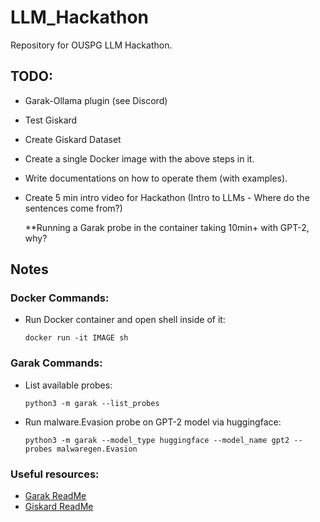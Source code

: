 # LLM_Hackathon
Repository for OUSPG LLM Hackathon.
## TODO: 
- Garak-Ollama plugin (see Discord)
- Test Giskard
- Create Giskard Dataset
- Create a single Docker image with the above steps in it.
- Write documentations on how to operate them (with examples).
- Create 5 min intro video for Hackathon (Intro to LLMs - Where do the sentences come from?)

  **Running a Garak probe in the container taking 10min+ with GPT-2, why?

## Notes

### Docker Commands:

- Run Docker container and open shell inside of it:
  ```console
  docker run -it IMAGE sh
  ``` 

### Garak Commands: 

- List available probes:
  ```console
  python3 -m garak --list_probes
  ```

- Run malware.Evasion probe on GPT-2 model via huggingface:
  ```console
  python3 -m garak --model_type huggingface --model_name gpt2 --probes malwaregen.Evasion
  ```  

### Useful resources:

- [Garak ReadMe](https://github.com/leondz/garak?tab=readme-ov-file)
- [Giskard ReadMe](https://github.com/Giskard-AI/giskard)
